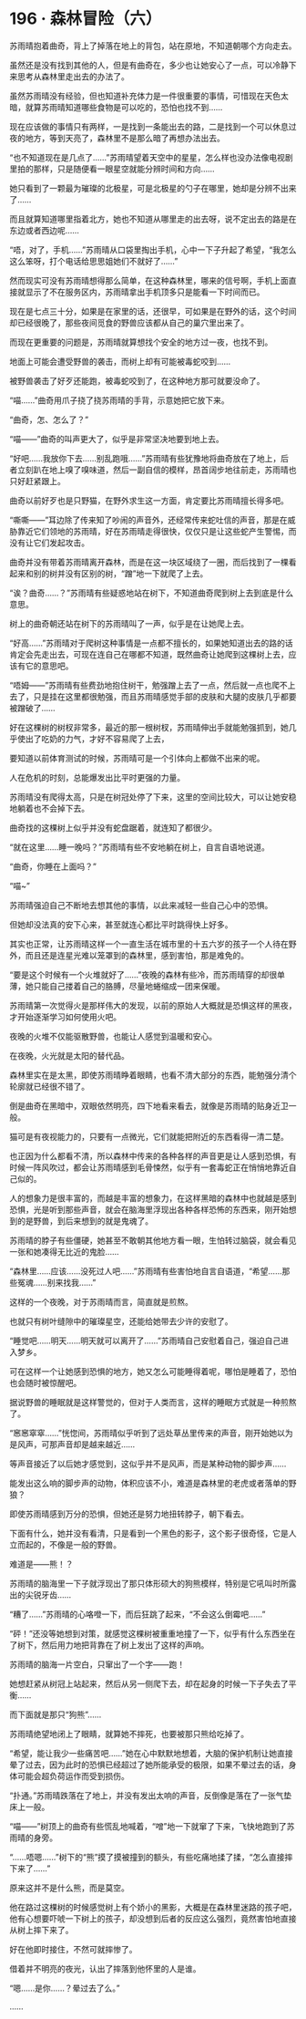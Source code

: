 # 196 · 森林冒险（六）

苏雨晴抱着曲奇，背上了掉落在地上的背包，站在原地，不知道朝哪个方向走去。

虽然还是没有找到其他的人，但是有曲奇在，多少也让她安心了一点，可以冷静下来思考从森林里走出去的办法了。

虽然苏雨晴没有经验，但也知道补充体力是一件很重要的事情，可惜现在天色太暗，就算苏雨晴知道哪些食物是可以吃的，恐怕也找不到……

现在应该做的事情只有两样，一是找到一条能出去的路，二是找到一个可以休息过夜的地方，等到天亮了，森林里不是那么暗了再想办法出去。

“也不知道现在是几点了……”苏雨晴望着天空中的星星，怎么样也没办法像电视剧里拍的那样，只是随便看一眼星空就能分辨时间和方向……

她只看到了一颗最为璀璨的北极星，可是北极星的勺子在哪里，她却是分辨不出来了……

而且就算知道哪里指着北方，她也不知道从哪里走的出去呀，说不定出去的路是在东边或者西边呢……

“唔，对了，手机……”苏雨晴从口袋里掏出手机，心中一下子升起了希望，“我怎么这么笨呀，打个电话给思思姐她们不就好了……”

然而现实可没有苏雨晴想得那么简单，在这种森林里，哪来的信号啊，手机上面直接就显示了不在服务区内，苏雨晴拿出手机顶多只是能看一下时间而已。

现在是七点三十分，如果是在家里的话，还很早，可如果是在野外的话，这个时间却已经很晚了，那些夜间觅食的野兽应该都从自己的巢穴里出来了。

而现在更重要的问题是，苏雨晴就算想找个安全的地方过一夜，也找不到。

地面上可能会遭受野兽的袭击，而树上却有可能被毒蛇咬到……

被野兽袭击了好歹还能跑，被毒蛇咬到了，在这种地方那可就要没命了。

“喵……”曲奇用爪子挠了挠苏雨晴的手背，示意她把它放下来。

“曲奇，怎、怎么了？”

“喵——”曲奇的叫声更大了，似乎是非常坚决地要到地上去。

“好吧……我放你下去……别乱跑哦……”苏雨晴有些犹豫地将曲奇放在了地上，后者立刻趴在地上嗅了嗅味道，然后一副自信的模样，昂首阔步地往前走，苏雨晴也只好赶紧跟上。

曲奇以前好歹也是只野猫，在野外求生这一方面，肯定要比苏雨晴擅长得多吧。

“嘶嘶——”耳边除了传来知了吵闹的声音外，还经常传来蛇吐信的声音，那是在威胁靠近它们领地的苏雨晴，好在苏雨晴走得很快，仅仅只是让这些蛇产生警惕，而没有让它们发起攻击。

曲奇并没有带着苏雨晴离开森林，而是在这一块区域绕了一圈，而后找到了一棵看起来和别的树并没有区别的树，“蹭”地一下就爬了上去。

“诶？曲奇……？”苏雨晴有些疑惑地站在树下，不知道曲奇爬到树上去到底是什么意思。

树上的曲奇朝还站在树下的苏雨晴叫了一声，似乎是在让她爬上去。

“好高……”苏雨晴对于爬树这种事情是一点都不擅长的，如果她知道出去的路的话肯定会先走出去，可现在连自己在哪都不知道，既然曲奇让她爬到这棵树上去，应该有它的意思吧。

“唔姆——”苏雨晴有些费劲地抱住树干，勉强蹭上去了一点，然后就一点也爬不上去了，只是挂在这里都很勉强，而且苏雨晴感觉手部的皮肤和大腿的皮肤几乎都要被蹭破了……

好在这棵树的树杈非常多，最近的那一根树杈，苏雨晴伸出手就能勉强抓到，她几乎使出了吃奶的力气，才好不容易爬了上去，

要知道以前体育测试的时候，苏雨晴可是一个引体向上都做不出来的呢。

人在危机的时刻，总能爆发出比平时更强的力量。

苏雨晴没有爬得太高，只是在树冠处停了下来，这里的空间比较大，可以让她安稳地躺着也不会掉下去。

曲奇找的这棵树上似乎并没有蛇盘踞着，就连知了都很少。

“就在这里……睡一晚吗？”苏雨晴有些不安地躺在树上，自言自语地说道。

“曲奇，你睡在上面吗？”

“喵~”

苏雨晴强迫自己不断地去想其他的事情，以此来减轻一些自己心中的恐惧。

但她却没法真的安下心来，甚至就连心都比平时跳得快上好多。

其实也正常，让苏雨晴这样一个一直生活在城市里的十五六岁的孩子一个人待在野外，而且还是连星光难以笼罩到的森林里，感到害怕，那是难免的。

“要是这个时候有一个火堆就好了……”夜晚的森林有些冷，而苏雨晴穿的却很单薄，她只能自己搂着自己的胳膊，尽量地蜷缩成一团来保暖。

苏雨晴第一次觉得火是那样伟大的发现，以前的原始人大概就是恐惧这样的黑夜，才开始逐渐学习如何使用火吧。

夜晚的火堆不仅能驱散野兽，也能让人感觉到温暖和安心。

在夜晚，火光就是太阳的替代品。

森林里实在是太黑，即使苏雨晴睁着眼睛，也看不清大部分的东西，能勉强分清个轮廓就已经很不错了。

倒是曲奇在黑暗中，双眼依然明亮，四下地看来看去，就像是苏雨晴的贴身近卫一般。

猫可是有夜视能力的，只要有一点微光，它们就能把附近的东西看得一清二楚。

也正因为什么都看不清，所以森林中传来的各种各样的声音更是让人感到恐惧，有时候一阵风吹过，都会让苏雨晴感到毛骨悚然，似乎有一套毒蛇正在悄悄地靠近自己似的。

人的想象力是很丰富的，而越是丰富的想象力，在这样黑暗的森林中也就越是感到恐惧，光是听到那些声音，就会在脑海里浮现出各种各样恐怖的东西来，刚开始想到的是野兽，到后来想到的就是鬼魂了。

苏雨晴的脖子有些僵硬，她甚至不敢朝其他地方看一眼，生怕转过脑袋，就会看见一张和她凑得无比近的鬼脸……

“森林里……应该……没死过人吧……”苏雨晴有些害怕地自言自语道，“希望……那些冤魂……别来找我……”

这样的一个夜晚，对于苏雨晴而言，简直就是煎熬。

也就只有树叶缝隙中的璀璨星空，还能给她带去少许的安慰了。

“睡觉吧……明天……明天就可以离开了……”苏雨晴自己安慰着自己，强迫自己进入梦乡。

可在这样一个让她感到恐惧的地方，她又怎么可能睡得着呢，哪怕是睡着了，恐怕也会随时被惊醒吧。

据说野兽的睡眠就是这样警觉的，但对于人类而言，这样的睡眠方式就是一种煎熬了。

“窸窸窣窣……”恍惚间，苏雨晴似乎听到了远处草丛里传来的声音，刚开始她以为是风声，可那声音却是越来越近……

等声音接近了以后她才感觉到，这似乎并不是风声，而是某种动物的脚步声……

能发出这么响的脚步声的动物，体积应该不小，难道是森林里的老虎或者落单的野狼？

即使苏雨晴感到万分的恐惧，但她还是努力地扭转脖子，朝下看去。

下面有什么，她并没有看清，只是看到一个黑色的影子，这个影子很奇怪，它是人立而起的，不像是一般的野兽。

难道是——熊！？

苏雨晴的脑海里一下子就浮现出了那只体形硕大的狗熊模样，特别是它吼叫时所露出的尖锐牙齿……

“糟了……”苏雨晴的心咯噔一下，而后狂跳了起来，“不会这么倒霉吧……”

“砰！”还没等她想到对策，就感觉这棵树被重重地撞了一下，似乎有什么东西坐在了树下，然后用力地把背靠在了树上发出了这样的声响。

苏雨晴的脑海一片空白，只窜出了一个字——跑！

她想赶紧从树冠上站起来，然后从另一侧爬下去，却在起身的时候一下子失去了平衡……

而下面就是那只“狗熊”……

苏雨晴绝望地闭上了眼睛，就算她不摔死，也要被那只熊给吃掉了。

“希望，能让我少一些痛苦吧……”她在心中默默地想着，大脑的保护机制让她直接晕了过去，因为此时的恐惧已经超过了她所能承受的极限，如果不晕过去的话，身体可能会超负荷运作而受到损伤。

“扑通。”苏雨晴跌落在了地上，并没有发出太响的声音，反倒像是落在了一张气垫床上一般。

“喵——”树顶上的曲奇有些慌乱地喊着，“噌”地一下就窜了下来，飞快地跑到了苏雨晴的身旁。

“……唔嗯……”树下的“熊”摸了摸被撞到的额头，有些吃痛地揉了揉，“怎么直接摔下来了……”

原来这并不是什么熊，而是莫空。

他在路过这棵树的时候感觉树上有个娇小的黑影，大概是在森林里迷路的孩子吧，他有心想要吓唬一下树上的孩子，却没想到后者的反应这么强烈，竟然害怕地直接从树上摔下来了。

好在他即时接住，不然可就摔惨了。

借着并不明亮的夜光，认出了摔落到他怀里的人是谁。

“嗯……是你……？晕过去了么。”

……
